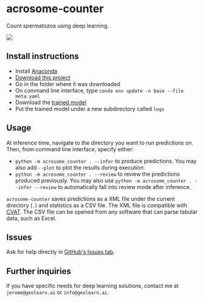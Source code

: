 # acrosome-counter

Count spermatozoa using deep learning.

![](https://github.com/CloudyOverhead/acrosome-counter/blob/main/example.jpg)


## Install instructions

- Install [Anaconda](https://www.anaconda.com/products/individual)
- [Download this project](https://github.com/CloudyOverhead/acrosome-counter/releases)
- Go in the folder where it was downloaded
- On command line interface, type `conda env update -n base --file meta.yaml`
- Download the [trained model]()
- Put the trained model under a new subdirectory called `logs`


## Usage

At inference time, navigate to the directory you want to run predictions on. Then, from command line interface, specify either:
- `python -m acrosome_counter . --infer` to produce predictions. You may also add `--plot` to plot the results during execution.
- `python -m acrosome_counter . --review` to review the predictions produced previously. You may also use `python -m acrosome_counter . --infer --review` to automatically fall into review mode after inference.

`acrosome-counter` saves predictions as a XML file under the current directory (`.`) and statistics as a CSV file. The XML file is compatible with [CVAT](https://github.com/openvinotoolkit/cvat). The CSV file can be opened from any software that can parse tabular data, such as Excel.


## Issues

Ask for help directly in [GitHub's Issues tab](https://github.com/CloudyOverhead/acrosome-counter/issues).


## Further inquiries

If you have specific needs for deep learning solutions, contact me at `jerome@geolearn.ai` or `info@geolearn.ai`.
